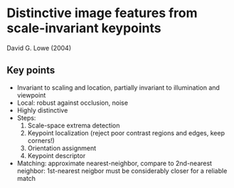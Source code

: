 # Distinctive image features from scale-invariant keypoints
David G. Lowe (2004)

## Key points
- Invariant to scaling and location, partially invariant to illumination and viewpoint
- Local: robust against occlusion, noise
- Highly distinctive
- Steps:
	1. Scale-space extrema detection
	2. Keypoint localization (reject poor contrast regions and edges, keep corners!)
	3. Orientation assignment
	4. Keypoint descriptor
- Matching: approximate nearest-neighbor, compare to 2nd-nearest neighbor: 1st-nearest neigbor must be considerably closer for a reliable match